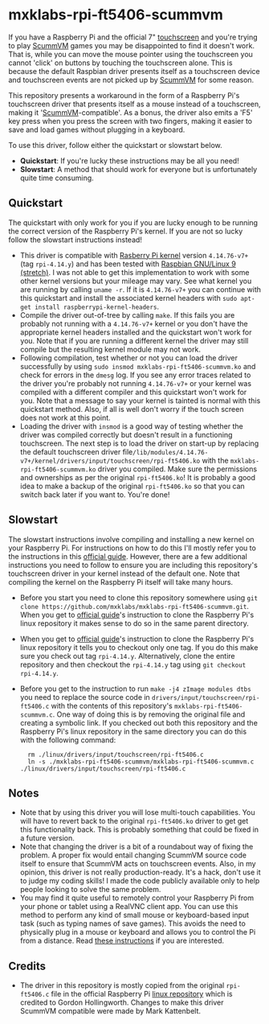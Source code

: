 # mxklabs-rpi-ft5406-scummvm
If you have a Raspberry Pi and the official 7" [touchscreen](https://www.raspberrypi.org/products/raspberry-pi-touch-display/) and you're trying to play [ScummVM](https://www.scummvm.org/) games you may be disappointed to find it doesn't work. That is, while you can move the mouse pointer using the touchscreen you cannot 'click' on buttons by touching the touchscreen alone. This is because the default Raspbian driver presents itself as a touchscreen device and touchscreen events are not picked up by [ScummVM](https://www.scummvm.org/) for some reason. 

This repository presents a workaround in the form of a Raspberry Pi's touchscreen driver that presents itself as a mouse instead of a touchscreen, making it '[ScummVM](https://www.scummvm.org/)-compatible'. As a bonus, the driver also emits a 'F5' key press when you press the screen with two fingers, making it easier to save and load games without plugging in a keyboard.

To use this driver, follow either the quickstart or slowstart below.

* **Quickstart**: If you're lucky these instructions may be all you need!
* **Slowstart**: A method that should work for everyone but is unfortunately quite time consuming.

## Quickstart
The quickstart with only work for you if you are lucky enough to be running the correct version of the Raspberry Pi's kernel. If you are not so lucky follow the slowstart instructions instead!

* This driver is compatible with [Rasberry Pi kernel](https://github.com/raspberrypi/linux) version `4.14.76-v7+` (tag `rpi-4.14.y`) and has been tested with [Raspbian GNU/Linux 9 (stretch)](https://www.raspberrypi.org/downloads/). I was not able to get this implementation to work with some other kernel versions but your mileage may vary. See what kernel you are running by calling `uname -r`. If it is `4.14.76-v7+` you can continue with this quickstart and install the associated kernel headers with `sudo apt-get install raspberrypi-kernel-headers`. 
* Compile the driver out-of-tree by calling `make`. If this fails you are probably not running with a `4.14.76-v7+` kernel or you don't have the appropriate kernel headers installed and the quickstart won't work for you. Note that if you are running a different kernel the driver may still compile but the resulting kernel module may not work.
* Following compilation, test whether or not you can load the driver successfully by using `sudo insmod mxklabs-rpi-ft5406-scummvm.ko` and check for errors in the `dmesg` log. If you see any error traces related to the driver you're probably not running `4.14.76-v7+` or your kernel was compiled with a different compiler and this quickstart won't work for you. Note that a message to say your kernel is tainted is normal with this quickstart method. Also, if all is well don't worry if the touch screen does not work at this point.
* Loading the driver with `insmod` is a good way of testing whether the driver was compiled correctly but doesn't result in a functioning touchscreen. The next step is to load the driver on start-up by replacing the default touchscreen driver file`/lib/modules/4.14.76-v7+/kernel/drivers/input/touchscreen/rpi-ft5406.ko` with the `mxklabs-rpi-ft5406-scummvm.ko`  driver you compiled. Make sure the permissions and ownerships as per the original `rpi-ft5406.ko`! It is probably a good idea to make a backup of the original `rpi-ft5406.ko` so that you can switch back later if you want to. You're done!

## Slowstart
The slowstart instructions involve compiling and installing a new kernel on your Raspberry Pi. For instructions on how to do this I'll mostly refer you to the instructions in this [official guide](https://www.raspberrypi.org/documentation/linux/kernel/building.md). However, there are a few additional instructions you need to follow to ensure you are including this repository's touchscreen driver in your kernel instead of the default one. Note that compiling the kernel on the Raspberry Pi itself will take many hours.

* Before you start you need to clone this repository somewhere using `git clone https://github.com/mxklabs/mxklabs-rpi-ft5406-scummvm.git`. When you get to [official guide](https://www.raspberrypi.org/documentation/linux/kernel/building.md)'s instruction to clone the Raspberry Pi's linux repository it makes sense to do so in the same parent directory.
* When you get to [official guide](https://www.raspberrypi.org/documentation/linux/kernel/building.md)'s instruction to clone the Raspberry Pi's linux repository it tells you to checkout only one tag. If you do this make sure you check out tag `rpi-4.14.y`. Alternatively, clone the entire repository and then checkout the `rpi-4.14.y` tag using `git checkout rpi-4.14.y`.
* Before you get to the instruction to run `make -j4 zImage modules dtbs` you need to replace the source code in `drivers/input/touchscreen/rpi-ft5406.c` with the contents of this repository's `mxklabs-rpi-ft5406-scummvm.c`. One way of doing this is by removing the original file and creating a symbolic link. If you checked out both this repository and the Raspberry Pi's linux repository in the same directory you can do this with the following command:

        rm ./linux/drivers/input/touchscreen/rpi-ft5406.c
        ln -s ./mxklabs-rpi-ft5406-scummvm/mxklabs-rpi-ft5406-scummvm.c ./linux/drivers/input/touchscreen/rpi-ft5406.c
        
## Notes
* Note that by using this driver you will lose multi-touch capabilities. You will have to revert back to the original `rpi-ft5406.ko` driver to get get this functionality back. This is probably something that could be fixed in a future version.
* Note that changing the driver is a bit of a roundabout way of fixing the problem. A proper fix would entail changing ScummVM source code itself to ensure that ScummVM acts on touchscreen events. Also, in my opinion, this driver is not really production-ready. It's a hack, don't use it to judge my coding skills! I made the code publicly available only to help people looking to solve the same problem.
* You may find it quite useful to remotely control your Raspberry Pi from your phone or tablet using a RealVNC client app. You can use this method to perform any kind of small mouse or keyboard-based input task (such as typing names of save games). This avoids the need to physically plug in a mouse or keyboard and allows you to control the Pi from a distance. Read [these instructions](https://howtoraspberrypi.com/raspberry-pi-vnc/) if you are interested.

## Credits
* The driver in this repository is mostly copied from the original `rpi-ft5406.c` file in the official Raspberry Pi [linux repository](https://github.com/raspberrypi/linux/) which is credited to Gordon Hollingworth. Changes to make this driver ScummVM compatible were made by Mark Kattenbelt.
